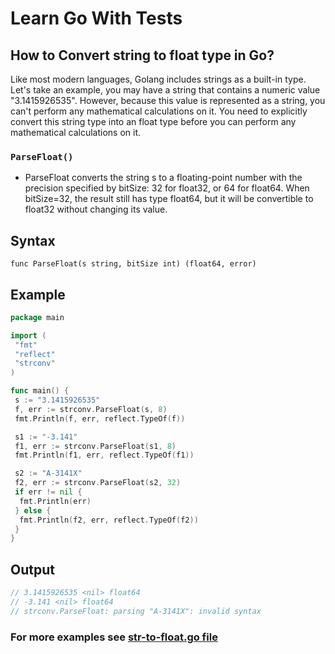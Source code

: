 # Learn Go With Tests

## How to Convert string to float type in Go?

<p>
Like most modern languages, Golang includes strings as a built-in type. Let's take an example, you may have a string that contains a numeric value "3.1415926535". However, because this value is represented as a string, you can't perform any mathematical calculations on it. You need to explicitly convert this string type into an float type before you can perform any mathematical calculations on it.
</p>

### `ParseFloat()`

* ParseFloat converts the string s to a floating-point number with the precision specified by bitSize: 32 for float32, or 64 for float64. When bitSize=32, the result still has type float64, but it will be convertible to float32 without changing its value.

## Syntax

``` func ParseFloat(s string, bitSize int) (float64, error) ```

## Example

```go
package main

import (
 "fmt"
 "reflect"
 "strconv"
)

func main() {
 s := "3.1415926535"
 f, err := strconv.ParseFloat(s, 8)
 fmt.Println(f, err, reflect.TypeOf(f))

 s1 := "-3.141"
 f1, err := strconv.ParseFloat(s1, 8)
 fmt.Println(f1, err, reflect.TypeOf(f1))

 s2 := "A-3141X"
 f2, err := strconv.ParseFloat(s2, 32)
 if err != nil {
  fmt.Println(err)
 } else {
  fmt.Println(f2, err, reflect.TypeOf(f2))
 }
}
```

## Output

```go
// 3.1415926535 <nil> float64
// -3.141 <nil> float64
// strconv.ParseFloat: parsing "A-3141X": invalid syntax
```
### For more examples see [str-to-float.go file](https://github.com/Mahmoud-Emad/Learn-Go-With-Tests/blob/master/type-conversion/str-float/str-to-float.go)
